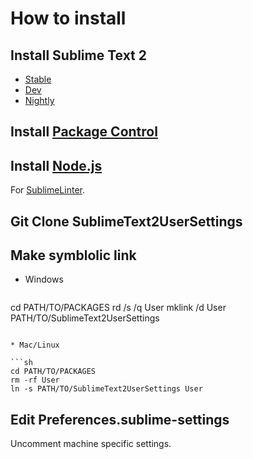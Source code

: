 # How to install

## Install Sublime Text 2
* [Stable](http://www.sublimetext.com/2)
* [Dev](http://www.sublimetext.com/dev)
* [Nightly](http://www.sublimetext.com/nightly)

## Install [Package Control](http://wbond.net/sublime_packages/package_control/installation)

## Install [Node.js](http://nodejs.org/download/)
For [SublimeLinter](https://github.com/SublimeLinter/SublimeLinter).

## Git Clone SublimeText2UserSettings

## Make symblolic link
* Windows

  ```bat
cd PATH/TO/PACKAGES
rd /s /q User
mklink /d User PATH/TO/SublimeText2UserSettings 
  ```

* Mac/Linux
 
  ```sh
cd PATH/TO/PACKAGES
rm -rf User
ln -s PATH/TO/SublimeText2UserSettings User
  ```

## Edit Preferences.sublime-settings
Uncomment machine specific settings.
